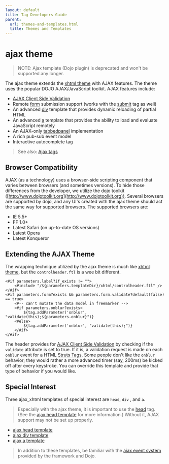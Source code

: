 ```yaml
---
layout: default
title: Tag Developers Guide
parent:
  url: themes-and-templates.html
  title: Themes and Templates
---
```


# ajax theme

> NOTE: Ajax template (Dojo plugin) is deprecated and won't be supported any longer.

The ajax theme extends the [xhtml theme](xhtml-theme.html) with AJAX features. The theme uses the popular DOJO 
AJAX/JavaScript toolkit. AJAX features include:

- [AJAX Client Side Validation](../core-developers/ajax-client-side-validation.html) 
- Remote [form](form-tag.html) submission support (works with the [submit](dojo-submit-tag.html) tag as well)
- An advanced [div](dojo-div-tag.html) template that provides dynamic reloading of partial HTML
- An advanced [a](dojo-a-tag.html) template that provides the ability to load and evaluate JavaScript remotely
- An AJAX-only [tabbedpanel](dojo-tabbedpanel-tag.html) implementation
- A rich pub-sub event model
- Interactive autocomplete tag

> See also: [Ajax tags](ajax-tags.html) 

## Browser Compatibility

AJAX (as a technology) uses a browser-side scripting component that varies between browsers (and sometimes versions). 
To hide those differences from the developer, we utilize the dojo toolkit ([http://www.dojotoolkit.org](http://www.dojotoolkit.org)). 
Several browsers are supported by dojo, and any UI's created with the ajax theme should act the same way for supported 
browsers. The supported browsers are:

- IE 5.5\+
- FF 1.0\+
- Latest Safari (on up-to-date OS versions)
- Latest Opera
- Latest Konqueror

## Extending the AJAX Theme

The wrapping technique utilized by the ajax theme is much like [xhtml theme](xhtml-theme.html), but the `controlheader.ftl`
is a wee bit different.

```ftl
<#if parameters.label?if_exists != "">
	<#include "/${parameters.templateDir}/xhtml/controlheader.ftl" />
</#if>
<#if parameters.form?exists && parameters.form.validate?default(false) == true>
	<#-- can't mutate the data model in freemarker -->
    <#if parameters.onblur?exists>
        ${tag.addParameter('onblur', "validate(this);${parameters.onblur}")}
    <#else>
        ${tag.addParameter('onblur', "validate(this);")}
    </#if>
</#if>
```

The header provides for [AJAX Client Side Validation](../core-developers/ajax-client-side-validation.html) by checking 
if the `validate` attribute is set to true. If it is, a validation request is made on each `onblur` event 
for a HTML [Struts Tags](struts-tags.html). Some people don't like the `onblur` behavior; they would rather a more 
advanced timer (say, 200ms) be kicked off after every keystroke. You can override this template and provide that 
type of behavior if you would like.

## Special Interest

Three ajax_xhtml templates of special interest are `head`, `div` , and `a`.

> Especially with the ajax theme, it is important to use the [head](dojo-head-tag.html) tag. 
> (See the [ajax head template](ajax-head-template.html) for more information.) Without it, AJAX support may not be set 
> up properly.

- [ajax head template](ajax-head-template.html) 
- [ajax div template](ajax-div-template.html) 
- [ajax a template](ajax-a-template.html) 

> In addition to these templates, be familiar with the [ajax event system](ajax-event-system.html) provided by 
> the framework and Dojo.
